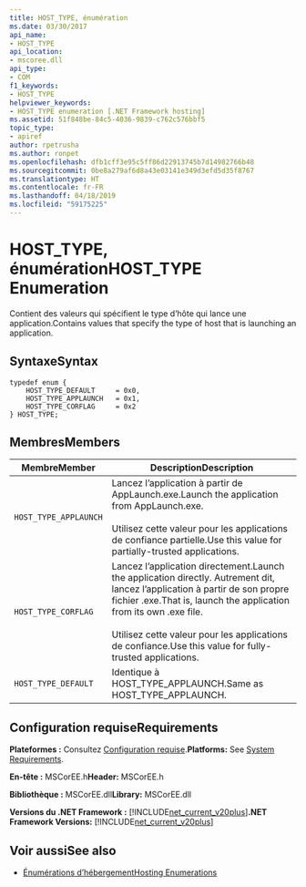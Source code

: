 ```yaml
---
title: HOST_TYPE, énumération
ms.date: 03/30/2017
api_name:
- HOST_TYPE
api_location:
- mscoree.dll
api_type:
- COM
f1_keywords:
- HOST_TYPE
helpviewer_keywords:
- HOST_TYPE enumeration [.NET Framework hosting]
ms.assetid: 51f848be-84c5-4036-9839-c762c576bbf5
topic_type:
- apiref
author: rpetrusha
ms.author: ronpet
ms.openlocfilehash: dfb1cff3e95c5ff86d22913745b7d14982766b48
ms.sourcegitcommit: 0be8a279af6d8a43e03141e349d3efd5d35f8767
ms.translationtype: HT
ms.contentlocale: fr-FR
ms.lasthandoff: 04/18/2019
ms.locfileid: "59175225"
---
```

# <a name="hosttype-enumeration"></a><span data-ttu-id="f91ea-102">HOST_TYPE, énumération</span><span class="sxs-lookup"><span data-stu-id="f91ea-102">HOST_TYPE Enumeration</span></span>
<span data-ttu-id="f91ea-103">Contient des valeurs qui spécifient le type d’hôte qui lance une application.</span><span class="sxs-lookup"><span data-stu-id="f91ea-103">Contains values that specify the type of host that is launching an application.</span></span>  
  
## <a name="syntax"></a><span data-ttu-id="f91ea-104">Syntaxe</span><span class="sxs-lookup"><span data-stu-id="f91ea-104">Syntax</span></span>  
  
```  
typedef enum {  
    HOST_TYPE_DEFAULT     = 0x0,  
    HOST_TYPE_APPLAUNCH   = 0x1,  
    HOST_TYPE_CORFLAG     = 0x2  
} HOST_TYPE;  
```  
  
## <a name="members"></a><span data-ttu-id="f91ea-105">Membres</span><span class="sxs-lookup"><span data-stu-id="f91ea-105">Members</span></span>  
  
|<span data-ttu-id="f91ea-106">Membre</span><span class="sxs-lookup"><span data-stu-id="f91ea-106">Member</span></span>|<span data-ttu-id="f91ea-107">Description</span><span class="sxs-lookup"><span data-stu-id="f91ea-107">Description</span></span>|  
|------------|-----------------|  
|`HOST_TYPE_APPLAUNCH`|<span data-ttu-id="f91ea-108">Lancez l’application à partir de AppLaunch.exe.</span><span class="sxs-lookup"><span data-stu-id="f91ea-108">Launch the application from AppLaunch.exe.</span></span><br /><br /> <span data-ttu-id="f91ea-109">Utilisez cette valeur pour les applications de confiance partielle.</span><span class="sxs-lookup"><span data-stu-id="f91ea-109">Use this value for partially-trusted applications.</span></span>|  
|`HOST_TYPE_CORFLAG`|<span data-ttu-id="f91ea-110">Lancez l’application directement.</span><span class="sxs-lookup"><span data-stu-id="f91ea-110">Launch the application directly.</span></span> <span data-ttu-id="f91ea-111">Autrement dit, lancez l’application à partir de son propre fichier .exe.</span><span class="sxs-lookup"><span data-stu-id="f91ea-111">That is, launch the application from its own .exe file.</span></span><br /><br /> <span data-ttu-id="f91ea-112">Utilisez cette valeur pour les applications de confiance.</span><span class="sxs-lookup"><span data-stu-id="f91ea-112">Use this value for fully-trusted applications.</span></span>|  
|`HOST_TYPE_DEFAULT`|<span data-ttu-id="f91ea-113">Identique à HOST_TYPE_APPLAUNCH.</span><span class="sxs-lookup"><span data-stu-id="f91ea-113">Same as HOST_TYPE_APPLAUNCH.</span></span>|  
  
## <a name="requirements"></a><span data-ttu-id="f91ea-114">Configuration requise</span><span class="sxs-lookup"><span data-stu-id="f91ea-114">Requirements</span></span>  
 <span data-ttu-id="f91ea-115">**Plateformes :** Consultez [Configuration requise](../../../../docs/framework/get-started/system-requirements.md).</span><span class="sxs-lookup"><span data-stu-id="f91ea-115">**Platforms:** See [System Requirements](../../../../docs/framework/get-started/system-requirements.md).</span></span>  
  
 <span data-ttu-id="f91ea-116">**En-tête :** MSCorEE.h</span><span class="sxs-lookup"><span data-stu-id="f91ea-116">**Header:** MSCorEE.h</span></span>  
  
 <span data-ttu-id="f91ea-117">**Bibliothèque :** MSCorEE.dll</span><span class="sxs-lookup"><span data-stu-id="f91ea-117">**Library:** MSCorEE.dll</span></span>  
  
 <span data-ttu-id="f91ea-118">**Versions du .NET Framework :** [!INCLUDE[net_current_v20plus](../../../../includes/net-current-v20plus-md.md)]</span><span class="sxs-lookup"><span data-stu-id="f91ea-118">**.NET Framework Versions:** [!INCLUDE[net_current_v20plus](../../../../includes/net-current-v20plus-md.md)]</span></span>  
  
## <a name="see-also"></a><span data-ttu-id="f91ea-119">Voir aussi</span><span class="sxs-lookup"><span data-stu-id="f91ea-119">See also</span></span>

- [<span data-ttu-id="f91ea-120">Énumérations d’hébergement</span><span class="sxs-lookup"><span data-stu-id="f91ea-120">Hosting Enumerations</span></span>](../../../../docs/framework/unmanaged-api/hosting/hosting-enumerations.md)
